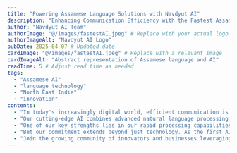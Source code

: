 ```yaml
---
title: "Powering Assamese Language Solutions with Navdyut AI"
description: "Enhancing Communication Efficiency with the Fastest Assamese AI"
author: "Navdyut AI Team"
authorImage: "@/images/fastestAI.jpeg" # Replace with your actual logo path
authorImageAlt: "Navdyut AI Logo"
pubDate: 2025-04-07 # Updated date
cardImage: "@/images/fastestAI.jpeg" # Replace with a relevant image
cardImageAlt: "Abstract representation of Assamese language and AI"
readTime: 5 # Adjust read time as needed
tags:
  - "Assamese AI"
  - "language technology"
  - "North East India"
  - "innovation"
contents:
  - "In today's increasingly digital world, efficient communication is paramount. At Navdyut AI, we recognize the unique linguistic landscape of Assam and the critical need for tailored language technology. We are proud to introduce Navdyut AI, the fastest and only existing AI specifically designed to empower your Assamese language solutions."
  - "Our cutting-edge AI combines advanced natural language processing with a deep understanding of the nuances of the Assamese language, ensuring unparalleled accuracy and speed in every interaction. From speech generation to intelligent understanding, Navdyut AI is built to streamline your workflows and enhance communication."
  - "One of our key strengths lies in our rapid processing capabilities. Navdyut AI delivers near real-time responses, enabling seamless and efficient communication in various applications. Experience the power of instant Assamese language processing like never before."
  - "But our commitment extends beyond just technology. As the first AI startup from North East India, developed by Navdyut AI and Research Labs, we are deeply invested in the advancement of Assamese language technology. We offer comprehensive support and resources to help you integrate Navdyut AI effectively into your projects."
  - "Join the growing community of innovators and businesses leveraging the power of Navdyut AI. With our groundbreaking solutions, you can unlock new possibilities for Assamese language applications and connect with your audience more effectively."
---
```

